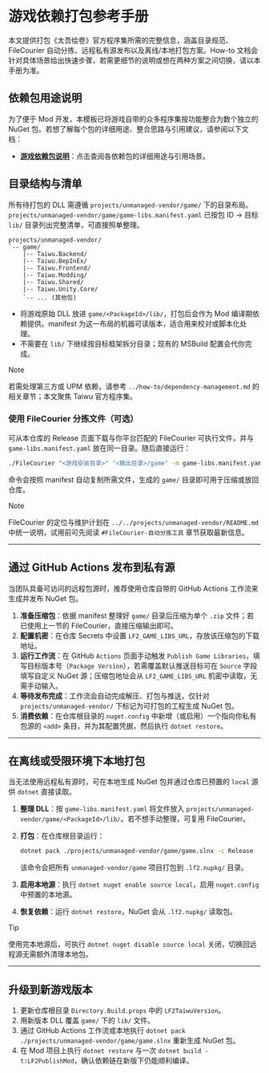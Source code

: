 # 游戏依赖打包参考手册

本文提供打包《太吾绘卷》官方程序集所需的完整信息，涵盖目录规范、FileCourier 自动分拣、远程私有源发布以及离线/本地打包方案。How-to 文档会针对具体场景给出快速步骤，若需更细节的说明或想在两种方案之间切换，请以本手册为准。

## 依赖包用途说明

为了便于 Mod 开发，本模板已将游戏自带的众多程序集按功能整合为数个独立的 NuGet 包。若想了解每个包的详细用途、整合思路与引用建议，请参阅以下文档：

- **[游戏依赖包说明](./game-dependencies.md)**：点击查阅各依赖包的详细用途与引用场景。

## 目录结构与清单

所有待打包的 DLL 需遵循 `projects/unmanaged-vendor/game/` 下的目录布局。`projects/unmanaged-vendor/game/game-libs.manifest.yaml` 已按包 ID → 目标 `lib/` 目录列出完整清单，可直接照单整理。

```text
projects/unmanaged-vendor/
`-- game/
    |-- Taiwu.Backend/
    |-- Taiwu.BepInEx/
    |-- Taiwu.Frontend/
    |-- Taiwu.Modding/
    |-- Taiwu.Shared/
    |-- Taiwu.Unity.Core/
    `-- ... (其他包)
```

- 将游戏原始 DLL 放进 `game/<PackageId>/lib/`，打包后会作为 Mod 编译期依赖提供。manifest 为这一布局的机器可读版本，适合用来校对或脚本化处理。
- 不需要在 `lib/` 下继续按目标框架拆分目录；现有的 MSBuild 配置会代你完成。

> [!NOTE]
> 若需处理第三方或 UPM 依赖，请参考 `../how-to/dependency-management.md` 的相关章节；本文聚焦 Taiwu 官方程序集。

### 使用 FileCourier 分拣文件（可选）

可从本仓库的 Release 页面下载与你平台匹配的 FileCourier 可执行文件，并与 `game-libs.manifest.yaml` 放在同一目录。随后直接运行：

```bash
./FileCourier "<游戏安装目录>" "<输出目录>/game" -m game-libs.manifest.yaml
```

命令会按照 manifest 自动复制所需文件，生成的 `game/` 目录即可用于压缩或放回仓库。

> [!NOTE]
> FileCourier 的定位与维护计划在 `../../projects/unmanaged-vendor/README.md` 中统一说明，试用前可先阅读 `#FileCourier-自动分拣工具` 章节获取最新信息。

---

## 通过 GitHub Actions 发布到私有源

当团队具备可访问的远程包源时，推荐使用仓库自带的 GitHub Actions 工作流来生成并发布 NuGet 包。

1. **准备压缩包**：依据 manifest 整理好 `game/` 目录后压缩为单个 `.zip` 文件；若已使用上一节的 FileCourier，直接压缩输出即可。
2. **配置机密**：在仓库 Secrets 中设置 `LF2_GAME_LIBS_URL`，存放该压缩包的下载地址。
3. **运行工作流**：在 GitHub `Actions` 页面手动触发 `Publish Game Libraries`，填写目标版本号（`Package Version`），若需覆盖默认推送目标可在 `Source` 字段填写自定义 NuGet 源；压缩包地址会从 `LF2_GAME_LIBS_URL` 机密中读取，无需手动输入。
4. **等待发布完成**：工作流会自动完成解压、打包与推送，仅针对 `projects/unmanaged-vendor/` 下标记为可打包的工程生成 NuGet 包。
5. **消费依赖**：在仓库根目录的 `nuget.config` 中新增（或启用）一个指向你私有包源的 `<add>` 条目，并为其配置凭据，然后执行 `dotnet restore`。

---

## 在离线或受限环境下本地打包

当无法使用远程私有源时，可在本地生成 NuGet 包并通过仓库已预置的 `local` 源供 `dotnet` 直接读取。

1. **整理 DLL**：按 `game-libs.manifest.yaml` 将文件放入 `projects/unmanaged-vendor/game/<PackageId>/lib/`。若不想手动整理，可复用 FileCourier。
2. **打包**：在仓库根目录运行：

   ```bash
   dotnet pack ./projects/unmanaged-vendor/game/game.slnx -c Release
   ```

   该命令会把所有 `unmanaged-vendor/game` 项目打包到 `.lf2.nupkg/` 目录。

3. **启用本地源**：执行 `dotnet nuget enable source local`，启用 `nuget.config` 中预置的本地源。
4. **恢复依赖**：运行 `dotnet restore`，NuGet 会从 `.lf2.nupkg/` 读取包。

> [!TIP]
> 使用完本地源后，可执行 `dotnet nuget disable source local` 关闭，切换回远程源无需额外清理本地包。

---

## 升级到新游戏版本

1. 更新仓库根目录 `Directory.Build.props` 中的 `LF2TaiwuVersion`。
2. 用新版本 DLL 覆盖 `game/` 下的 `lib/` 文件。
3. 通过 GitHub Actions 工作流或本地执行 `dotnet pack ./projects/unmanaged-vendor/game/game.slnx` 重新生成 NuGet 包。
4. 在 Mod 项目上执行 `dotnet restore` 与一次 `dotnet build -t:LF2PublishMod`，确认依赖链在新版下仍能顺利编译。
